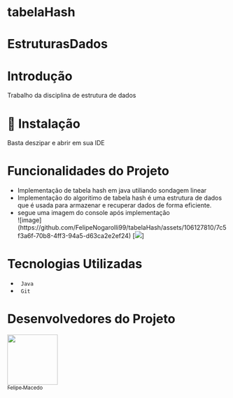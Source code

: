 # tabelaHash

# EstruturasDados


# Introdução
<p> Trabalho da disciplina de estrutura de dados </p>

# 📁 Instalação
<p> Basta deszipar e abrir em sua IDE </p>

 
 #  Funcionalidades do Projeto
 <ul>
 <li> Implementação de tabela hash em java utiliando sondagem linear  </li>
  
 <li> Implementação do algoritimo de tabela hash é uma estrutura de dados que é usada para armazenar e recuperar dados de forma eficiente.  </li>  
 <li> segue uma imagem do console após implementação </li>  
 ![image](https://github.com/FelipeNogarolli99/tabelaHash/assets/106127810/7c5f3a6f-70b8-4ff3-94a5-d63ca2e2ef24)
 [<img src=https://github-production-user-asset-6210df.s3.amazonaws.com/106127810/276375927-7c5f3a6f-70b8-4ff3-94a5-d63ca2e2ef24.png>]
 </ul>
  


 # Tecnologias Utilizadas
 <ul>
 <li> <code> Java </code> </li>

 <li> <code> Git </code> </li>
 
 </ul>
 
 # Desenvolvedores do Projeto
 
 
 [<img src="https://avatars.githubusercontent.com/u/106127810?v=4" width=115><br><sub>Felipe Macedo </sub>](https://github.com/felipenogarolli99) 
